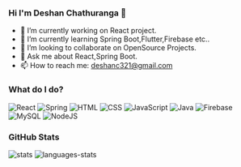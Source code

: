 ### Hi I'm Deshan Chathuranga 👋



- 🔭 I’m currently working on React project.
- 🌱 I’m currently learning Spring Boot,Flutter,Firebase etc..
- 👯 I’m looking to collaborate on OpenSource Projects.
- 💬 Ask me about React,Spring Boot.
- 📫 How to reach me: deshanc321@gmail.com


### What do I do?

<p>
<img alt="React" src="https://img.shields.io/badge/React-61DAFB?logo=react&logoColor=white&style=for-the-badge"/>
<img alt="Spring" src="https://img.shields.io/badge/Spring-6DB33F?logo=spring&logoColor=white&style=for-the-badge"/> 
<img alt="HTML" src="https://img.shields.io/badge/HTML5-E34F26?logo=html5&logoColor=white&style=for-the-badge"/> 
<img alt="CSS" src="https://img.shields.io/badge/CSS3-1572B6?logo=css3&logoColor=white&style=for-the-badge"/> 
<img alt="JavaScript" src="https://img.shields.io/badge/JavaScript-F7DF1E?logo=javascript&logoColor=white&style=for-the-badge"/> 
<img alt="Java" src="https://img.shields.io/badge/Java-007396?logo=java&logoColor=white&style=for-the-badge"/> 
<!-- <img alt="Flutter" src="https://img.shields.io/badge/Flutter-02569B?logo=flutter&logoColor=white&style=for-the-badge"/>  -->
<img alt="Firebase" src="https://img.shields.io/badge/Firebase-FFCA28?logo=firebase&logoColor=white&style=for-the-badge"/> 
<img alt="MySQL" src="https://img.shields.io/badge/MySQL-4479A1?logo=mysql&logoColor=white&style=for-the-badge"/>   
  <img alt="NodeJS" src="https://img.shields.io/badge/node.js-%2343853D.svg?style=for-the-badge&logo=node-dot-js&logoColor=white"/>
  
</p> 



### GitHub Stats

<img alt="stats" src="https://github-readme-stats.vercel.app/api?username=Deshan-Chathuranga&show_icons=true&theme=dark"/>

<img alt="languages-stats" src="https://github-readme-stats.vercel.app/api/top-langs/?username=Deshan-Chathuranga&show_icons=true&theme=dark"/>
